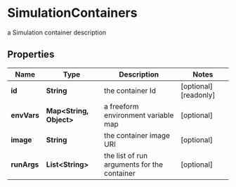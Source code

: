 

# SimulationContainers

a Simulation container description

## Properties

Name | Type | Description | Notes
------------ | ------------- | ------------- | -------------
**id** | **String** | the container Id |  [optional] [readonly]
**envVars** | **Map&lt;String, Object&gt;** | a freeform environment variable map |  [optional]
**image** | **String** | the container image URI |  [optional]
**runArgs** | **List&lt;String&gt;** | the list of run arguments for the container |  [optional]



